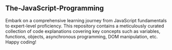 ## The-JavaScript-Programming

Embark on a comprehensive learning journey from JavaScript fundamentals to expert-level proficiency. This repository contains a meticulously curated collection of code explanations covering key concepts such as variables, functions, objects, asynchronous programming, DOM manipulation, etc. Happy coding!

